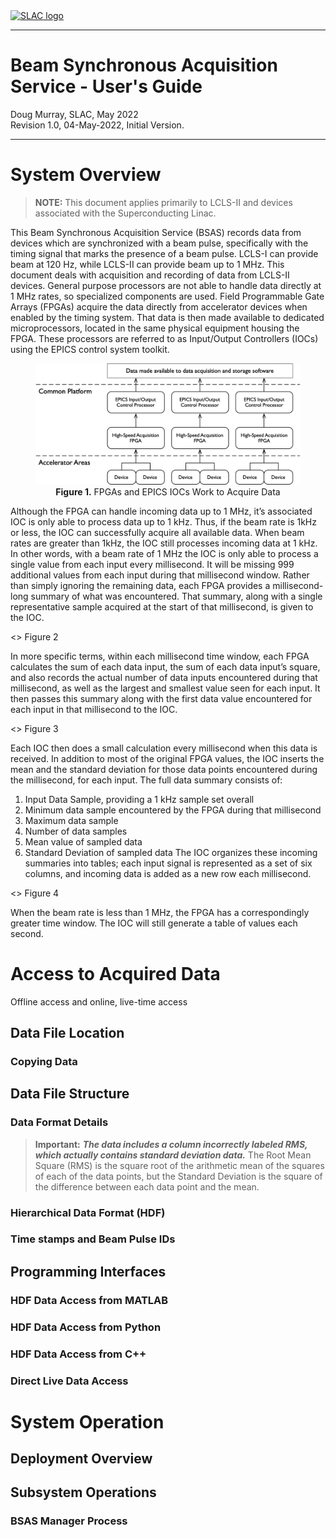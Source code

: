 <html lang="en">
<div id="pagehead">
    <a href="https://www.slac.stanford.edu/">
        <img alt="SLAC logo" src="https://www.slac.stanford.edu/grp/ad/model/images/SLAC-lab-hires.png" width="283"/>      
    </a>
</div>
<hr />

# Beam Synchronous Acquisition Service - User's Guide
    
Doug Murray, SLAC, May 2022<br />
Revision 1.0, 04-May-2022, Initial Version.
<hr />

# System Overview

> **NOTE:**
> This document applies primarily to LCLS-II and devices associated with the Superconducting Linac.

This Beam Synchronous Acquisition Service (BSAS) records data from devices which are synchronized with a beam pulse, specifically with the timing signal that marks the presence of a beam pulse.  LCLS-I can provide beam at 120 Hz, while LCLS-II can provide beam up to 1 MHz.  This document deals with acquisition and recording of data from LCLS-II devices.
General purpose processors are not able to handle data directly at 1 MHz rates, so specialized components are used.  Field Programmable Gate Arrays (FPGAs) acquire the data directly from accelerator devices when enabled by the timing system.  That data is then made available to dedicated microprocessors, located in the same physical equipment housing the FPGA.  These processors are referred to as Input/Output Controllers (IOCs) using the EPICS control system toolkit.

<!-- ![alt FPGAs and IOCs Acquire Data](images/SC-BSAS-LowLevel.png =100x100). -->
<figure align="center">
	<img src="images/SC-BSAS-LowLevel.png" width="527">
	<figcaption><b>Figure 1.</b> FPGAs and EPICS IOCs Work to Acquire Data</figcaption>
</figure>

Although the FPGA can handle incoming data up to 1 MHz, it’s associated IOC is only able to process data up to 1 kHz.  Thus, if the beam rate is 1kHz or less, the IOC can successfully acquire all available data.
When beam rates are greater than 1kHz, the IOC still processes incoming data at 1 kHz.  In other words, with a beam rate of 1 MHz the IOC is only able to process a single value from each input every millisecond.  It will be missing 999 additional values from each input during that millisecond window.
Rather than simply ignoring the remaining data, each FPGA provides a millisecond-long summary of what was encountered.  That summary, along with a single representative sample acquired at the start of that millisecond, is given to the IOC.

<<diagram>>
Figure 2

In more specific terms, within each millisecond time window, each FPGA calculates the sum of each data input, the sum of each data input’s square, and also records the actual number of data inputs encountered during that millisecond, as well as the largest and smallest value seen for each input.  It then passes this summary along with the first data value encountered for each input in that millisecond to the IOC.

<<diagram>>
Figure 3

Each IOC then does a small calculation every millisecond when this data is received.  In addition to most of the original FPGA values, the IOC inserts the mean and the standard deviation for those data points encountered during the millisecond, for each input.  The full data summary consists of:
1)	Input Data Sample, providing a 1 kHz sample set overall
2)	Minimum data sample encountered by the FPGA during that millisecond
3)	Maximum data sample
4)	Number of data samples
5)	Mean value of sampled data
6)	Standard Deviation of sampled data
The IOC organizes these incoming summaries into tables; each input signal is represented as a set of six columns, and incoming data is added as a new row each millisecond.

<<diagram>>
Figure 4

When the beam rate is less than 1 MHz, the FPGA has a correspondingly greater time window.  The IOC will still generate a table of values each second.

# Access to Acquired Data
Offline access and online, live-time access
## Data File Location

### Copying Data

## Data File Structure
###  Data Format Details

> **Important:**
***The data includes a column incorrectly labeled RMS, which actually contains standard deviation data.***
The Root Mean Square (RMS) is the square root of the arithmetic mean of the squares of each of the data points, but the Standard Deviation is the square of the difference between each data point and the mean.

### Hierarchical Data Format (HDF)

### Time stamps and Beam Pulse IDs

## Programming Interfaces
### HDF Data Access from MATLAB

### HDF Data Access from Python

### HDF Data Access from C++

### Direct Live Data Access

#	System Operation
## Deployment Overview

## Subsystem Operations
### BSAS Manager Process
 
